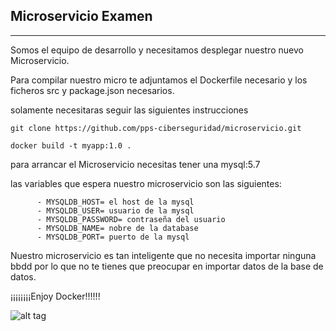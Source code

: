 ## Microservicio Examen
***
Somos el equipo de desarrollo y necesitamos desplegar nuestro nuevo Microservicio.

Para compilar nuestro micro te adjuntamos el Dockerfile necesario y los ficheros src y package.json necesarios.

solamente necesitaras seguir las siguientes instrucciones

```
git clone https://github.com/pps-ciberseguridad/microservicio.git

docker build -t myapp:1.0 .
```
para arrancar el Microservicio necesitas tener una mysql:5.7 

las variables que espera nuestro microservicio son las siguientes:
```
      - MYSQLDB_HOST= el host de la mysql
      - MYSQLDB_USER= usuario de la mysql
      - MYSQLDB_PASSWORD= contraseña del usuario
      - MYSQLDB_NAME= nobre de la database
      - MYSQLDB_PORT= puerto de la mysql
```
Nuestro microservicio es tan inteligente que no necesita importar ninguna bbdd por lo que no te tienes que preocupar en importar datos de la base de datos.

¡¡¡¡¡¡¡¡Enjoy Docker!!!!!!

![alt tag](https://s3-us-west-1.amazonaws.com/aerospike-fd/wp-content/uploads/2016/01/the_containers_are_coming.jpg)
